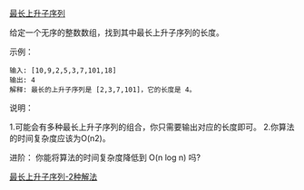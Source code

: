 [最长上升子序列](https://leetcode-cn.com/problems/longest-increasing-subsequence/)

给定一个无序的整数数组，找到其中最长上升子序列的长度。

示例：

```
输入: [10,9,2,5,3,7,101,18]
输出: 4 
解释: 最长的上升子序列是 [2,3,7,101]，它的长度是 4。
```

说明：

1.可能会有多种最长上升子序列的组合，你只需要输出对应的长度即可。
2.你算法的时间复杂度应该为O(n2)。

进阶： 你能将算法的时间复杂度降低到 O(n log n) 吗?

[最长上升子序列-2种解法](https://leetcode-cn.com/problems/longest-increasing-subsequence/solution/zui-chang-shang-sheng-zi-xu-lie-2chong-jie-fa-by-6/)